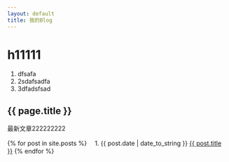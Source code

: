 ```yaml
---
layout: default
title: 我的Blog
---
```


# h11111

1. dfsafa
2. 2sdafsadfa
3. 3dfadsfsad


## {{ page.title }}

最新文章222222222

{% for post in site.posts %}
　1. {{ post.date | date_to_string }} <a href="/blog{{ post.url }}">{{ post.title }}</a></li>
{% endfor %}

